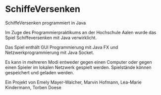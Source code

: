 # SchiffeVersenken
SchiffeVersenken programmiert in Java

Im Zuge des Programmierpraktikums an der Hochschule Aalen 
wurde das Spiel Schiffeversenken mit Java verwirklicht.

Das Spiel enthält GUI Programmierung mit Java FX und Netzwerkprogrammierung
mit Java Socket.

Es kann in mehreren Modi entweder gegen einen Computer oder gegen einen Spieler im lokalen
Netzwerk gespielt werden. Spielstände können gespeichert und geladen werden.

Ein Projekt von 
Emely Mayer-Walcher,
Marvin Hofmann,
Lea-Marie Kindermann,
Torben Doese
